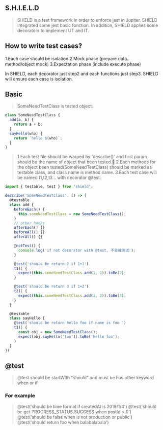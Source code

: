 ## S.H.I.E.L.D

> SHIELD is a test framework in order to enforce jest in Jupiter.
> SHIELD integrated some jest basic function.
> In addition, SHIELD applies some decorators to implement UT and IT.

## How to write test cases?

1.Each case should be isolation
2.Mock phase (prepare data，method/object mock)
3.Expectation phase (include execute phase)

In SHIELD, each decorator just step2 and each functions just step3. SHIELD will ensure each case is isolation.

## Basic

> SomeNeedTestClass is tested object.

```javascript
class SomeNeedTestClass {
  add(a, b) {
    return a + b;
  }
  sayHello(who) {
    return `hello ${who}`;
  }
}
```

> 1.Each test file should be warped by 'describe()' and first param should be the name of object that been tested.
> 2.Each methods for the object been tested(SomeNeedTestClass) should be marked as testable class, and class name is method name.
> 3.Each test case will be named t1,t2,t3... with decorator @test.

```javascript
import { testable, test } from 'shield';

describe('SomeNeedTestClass', () => {
  @testable
  class add {
    beforeEach() {
      this.someNeedTestClass = new SomeNeedTestClass();
    }
    // other hooks
    afterEach() {}
    beforeAll() {}
    afterAll() {}

    notTest() {
      console.log('if not decorator with @test, 不会被测试');
    }

    @test('should be return 2 if 1+1')
    t1() {
      expect(this.someNeedTestClass.add(1, 1)).toBe(2);
    }

    @test('should be return 3 if 1+2')
    t2() {
      expect(this.someNeedTestClass.add(1, 2)).toBe(3);
    }
  }

  @testable
  class sayHello {
    @test('should be return hello foo if name is foo ')
    t1() {
      const obj = new SomeNeedTestClass();
      expect(obj.sayHello('foo')).toBe('hello foo');
    }
  }
})
```

## @test

> @test should be startWith "should" and must be has other keyword when or if

### For example

> @test('should be time format if createdAt is 2019/1/4')
> @test('should be get PROGRESS_STATUS.SUCCESS when postId > 0')
> @test('should be false when is not production or public')
> @test('should return foo when balabalabala')
